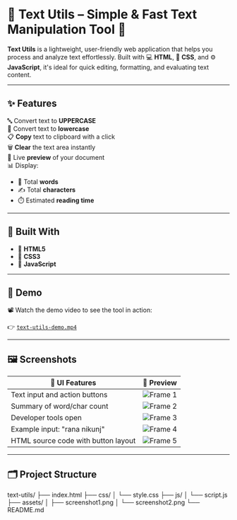 # 📝 Text Utils – Simple & Fast Text Manipulation Tool 🚀

**Text Utils** is a lightweight, user-friendly web application that helps you process and analyze text effortlessly. Built with 💻 **HTML**, 🎨 **CSS**, and ⚙️ **JavaScript**, it's ideal for quick editing, formatting, and evaluating text content.

---

## ✨ Features

🔤 Convert text to **UPPERCASE**  
🔡 Convert text to **lowercase**  
📋 **Copy** text to clipboard with a click  
🗑️ **Clear** the text area instantly  
👀 Live **preview** of your document  
📊 Display:
- 📄 Total **words**
- ✍️ Total **characters**
- ⏱️ Estimated **reading time**

---

## 🧰 Built With

- 🔹 **HTML5**
- 🔹 **CSS3**
- 🔹 **JavaScript**

---

## 🎥 Demo

📽️ Watch the demo video to see the tool in action:

👉 [`text-utils-demo.mp4`](./1748721497587060.mp4)

---

## 🖼️ Screenshots

| 🔧 UI Features | 📸 Preview |
|----------------|------------|
| Text input and action buttons | ![Frame 1](./new_frame1.jpg) |
| Summary of word/char count | ![Frame 2](./new_frame2.jpg) |
| Developer tools open | ![Frame 3](./new_frame3.jpg) |
| Example input: "rana nikunj" | ![Frame 4](./new_frame4.jpg) |
| HTML source code with button layout | ![Frame 5](./new_frame5.jpg) |

---

## 🗂️ Project Structure

text-utils/
├── index.html
├── css/
│   └── style.css
├── js/
│   └── script.js
├── assets/
│   ├── screenshot1.png
│   └── screenshot2.png
└── README.md

